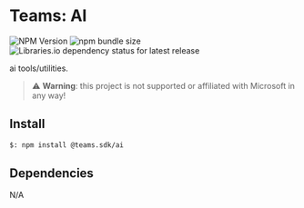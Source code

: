 # Teams: AI

![NPM Version](https://img.shields.io/npm/v/%40teams.sdk%2Fai)
![npm bundle size](https://img.shields.io/bundlephobia/min/%40teams.sdk%2Fai)
![Libraries.io dependency status for latest release](https://img.shields.io/librariesio/release/npm/%40teams.sdk%2Fai)

ai tools/utilities.

> ⚠️ **Warning**: this project is not supported or affiliated with Microsoft in any way!

## Install

```bash
$: npm install @teams.sdk/ai
```

## Dependencies

N/A
